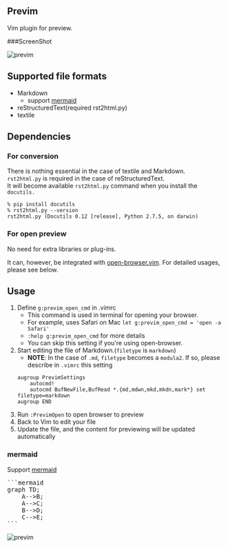 ## Previm

Vim plugin for preview.

###ScreenShot

![previm](https://raw.github.com/wiki/kannokanno/previm/images/previm-example.gif)

## Supported file formats

* Markdown
    * support [mermaid](http://knsv.github.io/mermaid/index.html)
* reStructuredText(required rst2html.py)
* textile

## Dependencies

### For conversion

There is nothing essential in the case of textile and Markdown.  
`rst2html.py` is required in the case of reStructuredText.  
It will become available `rst2html.py` command when you install the `docutils.`

    % pip install docutils
    % rst2html.py --version
    rst2html.py (Docutils 0.12 [release], Python 2.7.5, on darwin)

### For open preview

No need for extra libraries or plug-ins.

It can, however, be integrated with [open-browser.vim](https://github.com/tyru/open-browser.vim). For detailed usages, please see below.

## Usage

1. Define `g:previm_open_cmd` in .vimrc
    * This command is used in terminal for opening your browser.
    * For example, uses Safari on Mac `let g:previm_open_cmd = 'open -a Safari'`
    * `:help g:previm_open_cmd` for more details
    * You can skip this setting if you're using open-browser.
2. Start editing the file of Markdown.(`filetype` is `markdown`)
    * __NOTE__: In the case of `.md`, `filetype` becomes a `modula2`. If so, please describe in `.vimrc` this setting
    ```vim
    augroup PrevimSettings
        autocmd!
        autocmd BufNewFile,BufRead *.{md,mdwn,mkd,mkdn,mark*} set filetype=markdown
    augroup END
    ```
3. Run `:PrevimOpen` to open browser to preview
4. Back to Vim to edit your file
5. Update the file, and the content for previewing will be updated automatically

### mermaid

Support [mermaid](http://knsv.github.io/mermaid/index.html)

<pre>
```mermaid
graph TD;
    A-->B;
    A-->C;
    B-->D;
    C-->E;
```
</pre>

![previm](https://raw.github.com/wiki/kannokanno/previm/images/previm-example-mermaid.png)
